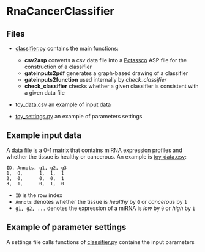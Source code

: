 # RnaCancerClassifier

## Files

 * [classifier.py](./classifier.py) contains the main functions:
   * **csv2asp** converts a csv data file into a [Potassco](http://potassco.sourceforge.net) ASP file for the construction of a classifier
   * **gateinputs2pdf** generates a graph-based drawing of a classifier
   * **gateinputs2function** used internally by _check\_classifier_
   * **check\_classifier** checks whether a given classifier is consistent with a given data file
 
 * [toy_data.csv](./toy_data.csv) an example of input data  
 * [toy_settings.py](./toy_settings.py) an example of parameters settings
 

## Example input data
A data file is a 0-1 matrix that contains miRNA expression profiles and whether the tissue is healthy or cancerous.
An example is [toy_data.csv](./toy_data.csv):

```
ID, Annots, g1, g2, g3
1,  0,      1,  1,  1
2,  0,      0,  0,  1
3,  1,      0,  1,  0
```
 * `ID` is the row index
 * `Annots` denotes whether the tissue is _healthy_ by `0` or _cancerous_ by `1`
 * `g1, g2, ...` denotes the expression of a miRNA is _low_ by `0` or _high_ by `1`
 

## Example of parameter settings
A settings file calls functions of [classifier.py](./classifier.py) contains the input parameters 
